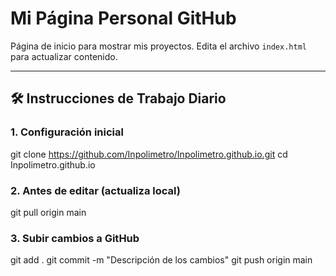 # Mi Página Personal GitHub

Página de inicio para mostrar mis proyectos. Edita el archivo `index.html` para actualizar contenido.

---

## 🛠 Instrucciones de Trabajo Diario

### 1. **Configuración inicial**

git clone https://github.com/Inpolimetro/Inpolimetro.github.io.git
cd Inpolimetro.github.io

### 2. **Antes de editar (actualiza local)**

git pull origin main

### 3. **Subir cambios a GitHub**
git add .
git commit -m "Descripción de los cambios"
git push origin main